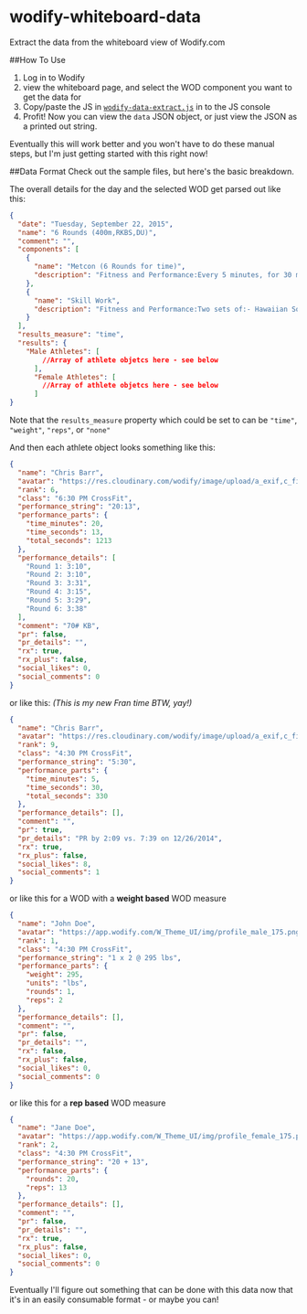 # wodify-whiteboard-data
Extract the data from the whiteboard view of Wodify.com

##How To Use
1. Log in to Wodify
2. view the whiteboard page, and select the WOD component you want to get the data for
3. Copy/paste the JS in [`wodify-data-extract.js`](https://github.com/chrismbarr/wodify-whiteboard-data/blob/master/wodify-data-extract.js) in to the JS console
4. Profit!  Now you can view the `data` JSON object, or just view the JSON as a printed out string.

Eventually this will work better and you won't have to do these manual steps, but I'm just getting started with this right now!


##Data Format
Check out the sample files, but here's the basic breakdown.  

The overall details for the day and the selected WOD get parsed out like this:
```json
{
  "date": "Tuesday, September 22, 2015",
  "name": "6 Rounds (400m,RKBS,DU)",
  "comment": "",
  "components": [
    {
      "name": "Metcon (6 Rounds for time)",
      "description": "Fitness and Performance:Every 5 minutes, for 30 minutes (6 sets):- Run 400 Meters- 20 Russian Kettlebell Swings (heavy)- 40 Double-Unders *Compare to May, 13th"
    },
    {
      "name": "Skill Work",
      "description": "Fitness and Performance:Two sets of:- Hawaiian Squat* x 90 seconds each side- Seated Side Taps (Russian Twist) x 30 Seconds*https://www.youtube.com/watch?v=Ya7sdSAt1Hg"
    }
  ],
  "results_measure": "time",
  "results": {
    "Male Athletes": [
	    //Array of athlete objetcs here - see below
	  ],
	  "Female Athletes": [
	    //Array of athlete objetcs here - see below
	  ]
}
```

Note that the `results_measure` property which could be set to can be `"time"`, `"weight"`, `"reps"`, or `"none"`

And then each athlete object looks something like this:

```json
{
  "name": "Chris Barr",
  "avatar": "https://res.cloudinary.com/wodify/image/upload/a_exif,c_fill,h_175,q_80,w_1…5930000000/9s9gro_11796439_10100163210183116_1876396668901575280_n_jpg.jpg",
  "rank": 6,
  "class": "6:30 PM CrossFit",
  "performance_string": "20:13",
  "performance_parts": {
    "time_minutes": 20,
    "time_seconds": 13,
    "total_seconds": 1213
  },
  "performance_details": [
    "Round 1: 3:10",
    "Round 2: 3:10",
    "Round 3: 3:31",
    "Round 4: 3:15",
    "Round 5: 3:29",
    "Round 6: 3:38"
  ],
  "comment": "70# KB",
  "pr": false,
  "pr_details": "",
  "rx": true,
  "rx_plus": false,
  "social_likes": 0,
  "social_comments": 0
}
```

or like this: *(This is my new Fran time BTW, yay!)*
```json
{
  "name": "Chris Barr",
  "avatar": "https://res.cloudinary.com/wodify/image/upload/a_exif,c_fill,h_175,q_80,w_1…5930000000/9s9gro_11796439_10100163210183116_1876396668901575280_n_jpg.jpg",
  "rank": 9,
  "class": "4:30 PM CrossFit",
  "performance_string": "5:30",
  "performance_parts": {
    "time_minutes": 5,
    "time_seconds": 30,
    "total_seconds": 330
  },
  "performance_details": [],
  "comment": "",
  "pr": true,
  "pr_details": "PR by 2:09 vs. 7:39 on 12/26/2014",
  "rx": true,
  "rx_plus": false,
  "social_likes": 8,
  "social_comments": 1
}
```

or like this for a WOD with a **weight based** WOD measure
```json
{
  "name": "John Doe",
  "avatar": "https://app.wodify.com/W_Theme_UI/img/profile_male_175.png?5720",
  "rank": 1,
  "class": "4:30 PM CrossFit",
  "performance_string": "1 x 2 @ 295 lbs",
  "performance_parts": {
    "weight": 295,
    "units": "lbs",
    "rounds": 1,
    "reps": 2
  },
  "performance_details": [],
  "comment": "",
  "pr": false,
  "pr_details": "",
  "rx": false,
  "rx_plus": false,
  "social_likes": 0,
  "social_comments": 0
}
```


or like this for a **rep based** WOD measure
```json
{
  "name": "Jane Doe",
  "avatar": "https://app.wodify.com/W_Theme_UI/img/profile_female_175.png?5720",
  "rank": 2,
  "class": "4:30 PM CrossFit",
  "performance_string": "20 + 13",
  "performance_parts": {
    "rounds": 20,
    "reps": 13
  },
  "performance_details": [],
  "comment": "",
  "pr": false,
  "pr_details": "",
  "rx": true,
  "rx_plus": false,
  "social_likes": 0,
  "social_comments": 0
}
```

Eventually I'll figure out something that can be done with this data now that it's in an easily consumable format - or maybe you can!